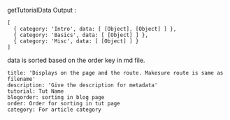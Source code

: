 getTutorialData Output :
```
[
  { category: 'Intro', data: [ [Object], [Object] ] },
  { category: 'Basics', data: [ [Object] ] },
  { category: 'Misc', data: [ [Object] ] }
]
```
data is sorted based on the order key in md file.


```
title: 'Displays on the page and the route. Makesure route is same as filename'
description: 'Give the description for metadata'
tutorial: Tut Name
blogorder: sorting in blog page
order: Order for sorting in tut page
category: For article category
```